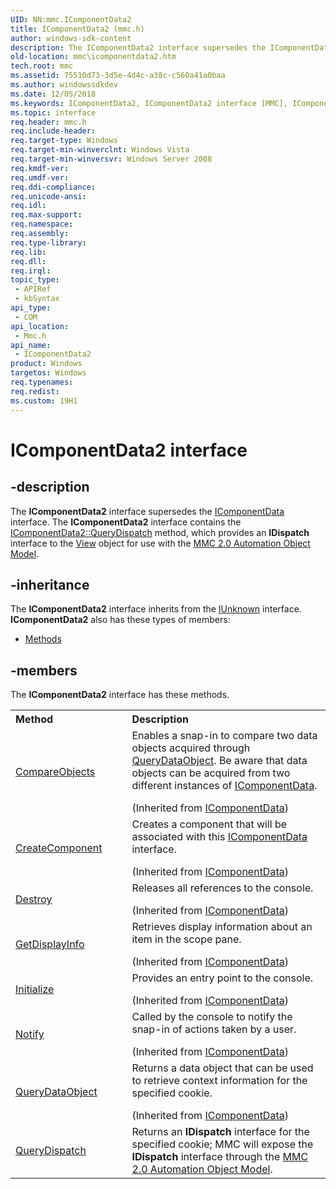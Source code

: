 ```yaml
---
UID: NN:mmc.IComponentData2
title: IComponentData2 (mmc.h)
author: windows-sdk-content
description: The IComponentData2 interface supersedes the IComponentData interface.
old-location: mmc\icomponentdata2.htm
tech.root: mmc
ms.assetid: 75510d73-3d5e-4d4c-a38c-c560a41a0baa
ms.author: windowssdkdev
ms.date: 12/05/2018
ms.keywords: IComponentData2, IComponentData2 interface [MMC], IComponentData2 interface [MMC],described, _slate_icomponentdata2, mmc.icomponentdata2, mmc/IComponentData2
ms.topic: interface
req.header: mmc.h
req.include-header: 
req.target-type: Windows
req.target-min-winverclnt: Windows Vista
req.target-min-winversvr: Windows Server 2008
req.kmdf-ver: 
req.umdf-ver: 
req.ddi-compliance: 
req.unicode-ansi: 
req.idl: 
req.max-support: 
req.namespace: 
req.assembly: 
req.type-library: 
req.lib: 
req.dll: 
req.irql: 
topic_type:
 - APIRef
 - kbSyntax
api_type:
 - COM
api_location:
 - Mmc.h
api_name:
 - IComponentData2
product: Windows
targetos: Windows
req.typenames: 
req.redist: 
ms.custom: 19H1
---
```


# IComponentData2 interface


## -description


The 
<b>IComponentData2</b> interface supersedes the 
<a href="https://msdn.microsoft.com/60900b8d-59cc-4c1d-86b7-b902ba89216d">IComponentData</a> interface. The 
<b>IComponentData2</b> interface contains the 
<a href="https://msdn.microsoft.com/efff70f9-0226-4cf1-a6b3-475d90b379f9">IComponentData2::QueryDispatch</a> method, which provides an <b>IDispatch</b> interface to the 
<a href="https://msdn.microsoft.com/004043d1-c7c3-4385-a4f5-a7fbf616d05c">View</a> object for use with the 
<a href="https://msdn.microsoft.com/eb7c92e7-d834-4736-bff4-74940c9bb194">MMC 2.0 Automation Object Model</a>.


## -inheritance

The <b xmlns:loc="http://microsoft.com/wdcml/l10n">IComponentData2</b> interface inherits from the <a href="https://msdn.microsoft.com/33f1d79a-33fc-4ce5-a372-e08bda378332">IUnknown</a> interface. <b>IComponentData2</b> also has these types of members:
<ul>
<li><a href="https://docs.microsoft.com/">Methods</a></li>
</ul>

## -members

The <b>IComponentData2</b> interface has these methods.
<table class="members" id="memberListMethods">
<tr>
<th align="left" width="37%">Method</th>
<th align="left" width="63%">Description</th>
</tr>
<tr data="inherited;">
<td align="left" width="37%">
<a href="https://msdn.microsoft.com/d6ca3957-3d0c-492d-9e47-fc898981720b">CompareObjects</a>
</td>
<td align="left" width="63%">
Enables a snap-in to compare two data objects acquired through 
<a href="https://msdn.microsoft.com/567d068e-5447-438c-9719-93227807263a">QueryDataObject</a>. Be aware that data objects can be acquired from two different instances of 
<a href="https://msdn.microsoft.com/60900b8d-59cc-4c1d-86b7-b902ba89216d">IComponentData</a>.</p> (Inherited from <a href="https://msdn.microsoft.com/60900b8d-59cc-4c1d-86b7-b902ba89216d">IComponentData</a>)</td>
</tr>
<tr data="inherited;">
<td align="left" width="37%">
<a href="https://msdn.microsoft.com/cb9e7ccb-8431-4f12-a8da-648410ff3da6">CreateComponent</a>
</td>
<td align="left" width="63%">
Creates a component that will be associated with this 
<a href="https://msdn.microsoft.com/60900b8d-59cc-4c1d-86b7-b902ba89216d">IComponentData</a> interface.</p> (Inherited from <a href="https://msdn.microsoft.com/60900b8d-59cc-4c1d-86b7-b902ba89216d">IComponentData</a>)</td>
</tr>
<tr data="inherited;">
<td align="left" width="37%">
<a href="https://msdn.microsoft.com/adf7238d-b452-499b-8924-2ea1bfecd69f">Destroy</a>
</td>
<td align="left" width="63%">
Releases all references to the console.</p> (Inherited from <a href="https://msdn.microsoft.com/60900b8d-59cc-4c1d-86b7-b902ba89216d">IComponentData</a>)</td>
</tr>
<tr data="inherited;">
<td align="left" width="37%">
<a href="https://msdn.microsoft.com/bd34652a-8e57-44b4-bbc2-99ffadf2a6cf">GetDisplayInfo</a>
</td>
<td align="left" width="63%">
Retrieves display information about an item in the scope pane.</p> (Inherited from <a href="https://msdn.microsoft.com/60900b8d-59cc-4c1d-86b7-b902ba89216d">IComponentData</a>)</td>
</tr>
<tr data="inherited;">
<td align="left" width="37%">
<a href="https://msdn.microsoft.com/7893b3d6-f576-41cc-bbe5-2fcef7c327d7">Initialize</a>
</td>
<td align="left" width="63%">
Provides an entry point to the console.</p> (Inherited from <a href="https://msdn.microsoft.com/60900b8d-59cc-4c1d-86b7-b902ba89216d">IComponentData</a>)</td>
</tr>
<tr data="inherited;">
<td align="left" width="37%">
<a href="https://msdn.microsoft.com/8679396e-23d0-4418-987a-c72b1508e7b9">Notify</a>
</td>
<td align="left" width="63%">
Called by the console to notify the snap-in of actions taken by a user.</p> (Inherited from <a href="https://msdn.microsoft.com/60900b8d-59cc-4c1d-86b7-b902ba89216d">IComponentData</a>)</td>
</tr>
<tr data="inherited;">
<td align="left" width="37%">
<a href="https://msdn.microsoft.com/567d068e-5447-438c-9719-93227807263a">QueryDataObject</a>
</td>
<td align="left" width="63%">
Returns a data object that can be used to retrieve context information for the specified cookie.</p> (Inherited from <a href="https://msdn.microsoft.com/60900b8d-59cc-4c1d-86b7-b902ba89216d">IComponentData</a>)</td>
</tr>
<tr data="declared;">
<td align="left" width="37%">
<a href="https://msdn.microsoft.com/efff70f9-0226-4cf1-a6b3-475d90b379f9">QueryDispatch</a>
</td>
<td align="left" width="63%">
Returns an <b>IDispatch</b> interface for the specified cookie; MMC will expose the <b>IDispatch</b> interface through the 
<a href="https://msdn.microsoft.com/eb7c92e7-d834-4736-bff4-74940c9bb194">MMC 2.0 Automation Object Model</a>.

</td>
</tr>
</table> 

